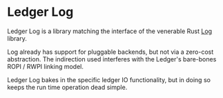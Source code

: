 # Ledger Log

Ledger Log is a library matching the interface of the venerable Rust [Log](https://crates.io/crates/log) library.

Log already has support for pluggable backends, but not via a zero-cost abstraction.
The indirection used interferes with the Ledger's bare-bones ROPI / RWPI linking model.

Ledger Log bakes in the specific ledger IO functionality, but in doing so keeps the run time operation dead simple.
